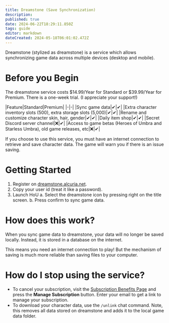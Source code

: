 ```yaml
---
title: Dreamstone (Save Synchronization)
description: 
published: true
date: 2024-06-22T18:29:11.850Z
tags: guide
editor: markdown
dateCreated: 2024-05-18T06:01:02.472Z
---
```


Dreamstone (stylized as dreamstone) is a service which allows synchronizing game data across multiple devices (desktop and mobile).

# Before you Begin
The dreamstone service costs $14.99/Year for Standard or $39.99/Year for Premium. There is a one-week trial. (I appreciate your support!) 

|Feature|Standard|Premium|
|-|-|
|Sync game data|✔|✔|
|Extra character inventory slots (500), extra storage slots (5,000)|✔|✔|
|Rename and customize character skin, hair, gender|✔|✔|
|Daily item shop|✔|✔|
|Secret Discord server channel|❌|✔|
|Access to game betas (Heroes of Umbra and Starless Umbra), old game releases, etc|❌|✔|

If you choose to use this service, you must have an internet connection to retrieve and save character data. The game will warn you if there is an issue saving.

# Getting Started
1. Register on [dreamstone.alcuria.net](https://dreamstone.alcuria.net/).
2. Copy your user id (treat it like a password).
3. Launch HoU
	a. Select the dreamstone icon by pressing right on the title screen.
  b. Press confirm to sync game data.
  
# How does this work?
When you sync game data to dreamstone, your data will no longer be saved locally. Instead, it is stored in a database on the internet.

This means you need an internet connection to play! But the mechanism of saving is much more reliable than saving files to your computer.

# How do I stop using the service?
* To cancel your subscription, visit the [Subscription Benefits Page](https://dreamstone.alcuria.net/subscriptions/complete) and press the **Manage Subscription** button. Enter your email to get a link to manage your subscription.
* To download your character data, use the `/unlink` chat command. Note, this removes all data stored on dreamstone and adds it to the local game data folder.